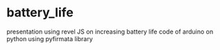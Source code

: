 # battery_life
presentation using revel JS on increasing battery life
code of arduino on python using pyfirmata library
